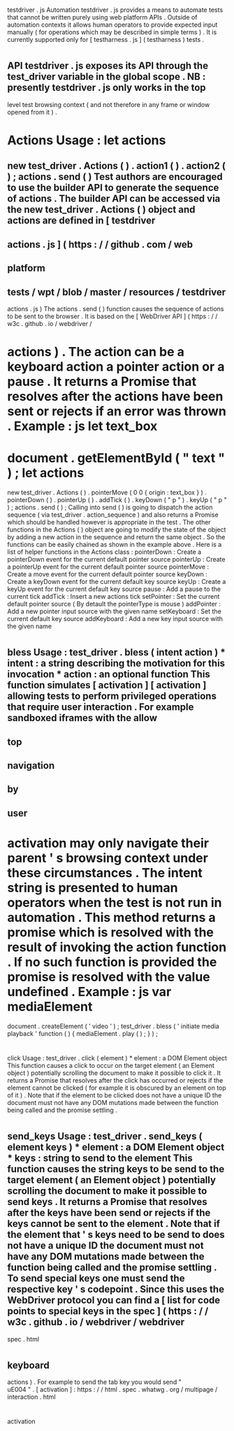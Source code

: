 #
testdriver
.
js
Automation
testdriver
.
js
provides
a
means
to
automate
tests
that
cannot
be
written
purely
using
web
platform
APIs
.
Outside
of
automation
contexts
it
allows
human
operators
to
provide
expected
input
manually
(
for
operations
which
may
be
described
in
simple
terms
)
.
It
is
currently
supported
only
for
[
testharness
.
js
]
(
testharness
)
tests
.
#
#
API
testdriver
.
js
exposes
its
API
through
the
test_driver
variable
in
the
global
scope
.
NB
:
presently
testdriver
.
js
only
works
in
the
top
-
level
test
browsing
context
(
and
not
therefore
in
any
frame
or
window
opened
from
it
)
.
#
#
#
Actions
Usage
:
let
actions
=
new
test_driver
.
Actions
(
)
.
action1
(
)
.
action2
(
)
;
actions
.
send
(
)
Test
authors
are
encouraged
to
use
the
builder
API
to
generate
the
sequence
of
actions
.
The
builder
API
can
be
accessed
via
the
new
test_driver
.
Actions
(
)
object
and
actions
are
defined
in
[
testdriver
-
actions
.
js
]
(
https
:
/
/
github
.
com
/
web
-
platform
-
tests
/
wpt
/
blob
/
master
/
resources
/
testdriver
-
actions
.
js
)
The
actions
.
send
(
)
function
causes
the
sequence
of
actions
to
be
sent
to
the
browser
.
It
is
based
on
the
[
WebDriver
API
]
(
https
:
/
/
w3c
.
github
.
io
/
webdriver
/
#
actions
)
.
The
action
can
be
a
keyboard
action
a
pointer
action
or
a
pause
.
It
returns
a
Promise
that
resolves
after
the
actions
have
been
sent
or
rejects
if
an
error
was
thrown
.
Example
:
js
let
text_box
=
document
.
getElementById
(
"
text
"
)
;
let
actions
=
new
test_driver
.
Actions
(
)
.
pointerMove
(
0
0
{
origin
:
text_box
}
)
.
pointerDown
(
)
.
pointerUp
(
)
.
addTick
(
)
.
keyDown
(
"
p
"
)
.
keyUp
(
"
p
"
)
;
actions
.
send
(
)
;
Calling
into
send
(
)
is
going
to
dispatch
the
action
sequence
(
via
test_driver
.
action_sequence
)
and
also
returns
a
Promise
which
should
be
handled
however
is
appropriate
in
the
test
.
The
other
functions
in
the
Actions
(
)
object
are
going
to
modify
the
state
of
the
object
by
adding
a
new
action
in
the
sequence
and
return
the
same
object
.
So
the
functions
can
be
easily
chained
as
shown
in
the
example
above
.
Here
is
a
list
of
helper
functions
in
the
Actions
class
:
pointerDown
:
Create
a
pointerDown
event
for
the
current
default
pointer
source
pointerUp
:
Create
a
pointerUp
event
for
the
current
default
pointer
source
pointerMove
:
Create
a
move
event
for
the
current
default
pointer
source
keyDown
:
Create
a
keyDown
event
for
the
current
default
key
source
keyUp
:
Create
a
keyUp
event
for
the
current
default
key
source
pause
:
Add
a
pause
to
the
current
tick
addTick
:
Insert
a
new
actions
tick
setPointer
:
Set
the
current
default
pointer
source
(
By
detault
the
pointerType
is
mouse
)
addPointer
:
Add
a
new
pointer
input
source
with
the
given
name
setKeyboard
:
Set
the
current
default
key
source
addKeyboard
:
Add
a
new
key
input
source
with
the
given
name
#
#
#
bless
Usage
:
test_driver
.
bless
(
intent
action
)
*
intent
:
a
string
describing
the
motivation
for
this
invocation
*
action
:
an
optional
function
This
function
simulates
[
activation
]
[
activation
]
allowing
tests
to
perform
privileged
operations
that
require
user
interaction
.
For
example
sandboxed
iframes
with
the
allow
-
top
-
navigation
-
by
-
user
-
activation
may
only
navigate
their
parent
'
s
browsing
context
under
these
circumstances
.
The
intent
string
is
presented
to
human
operators
when
the
test
is
not
run
in
automation
.
This
method
returns
a
promise
which
is
resolved
with
the
result
of
invoking
the
action
function
.
If
no
such
function
is
provided
the
promise
is
resolved
with
the
value
undefined
.
Example
:
js
var
mediaElement
=
document
.
createElement
(
'
video
'
)
;
test_driver
.
bless
(
'
initiate
media
playback
'
function
(
)
{
mediaElement
.
play
(
)
;
}
)
;
#
#
#
click
Usage
:
test_driver
.
click
(
element
)
*
element
:
a
DOM
Element
object
This
function
causes
a
click
to
occur
on
the
target
element
(
an
Element
object
)
potentially
scrolling
the
document
to
make
it
possible
to
click
it
.
It
returns
a
Promise
that
resolves
after
the
click
has
occurred
or
rejects
if
the
element
cannot
be
clicked
(
for
example
it
is
obscured
by
an
element
on
top
of
it
)
.
Note
that
if
the
element
to
be
clicked
does
not
have
a
unique
ID
the
document
must
not
have
any
DOM
mutations
made
between
the
function
being
called
and
the
promise
settling
.
#
#
#
send_keys
Usage
:
test_driver
.
send_keys
(
element
keys
)
*
element
:
a
DOM
Element
object
*
keys
:
string
to
send
to
the
element
This
function
causes
the
string
keys
to
be
send
to
the
target
element
(
an
Element
object
)
potentially
scrolling
the
document
to
make
it
possible
to
send
keys
.
It
returns
a
Promise
that
resolves
after
the
keys
have
been
send
or
rejects
if
the
keys
cannot
be
sent
to
the
element
.
Note
that
if
the
element
that
'
s
keys
need
to
be
send
to
does
not
have
a
unique
ID
the
document
must
not
have
any
DOM
mutations
made
between
the
function
being
called
and
the
promise
settling
.
To
send
special
keys
one
must
send
the
respective
key
'
s
codepoint
.
Since
this
uses
the
WebDriver
protocol
you
can
find
a
[
list
for
code
points
to
special
keys
in
the
spec
]
(
https
:
/
/
w3c
.
github
.
io
/
webdriver
/
webdriver
-
spec
.
html
#
keyboard
-
actions
)
.
For
example
to
send
the
tab
key
you
would
send
"
\
uE004
"
.
[
activation
]
:
https
:
/
/
html
.
spec
.
whatwg
.
org
/
multipage
/
interaction
.
html
#
activation
